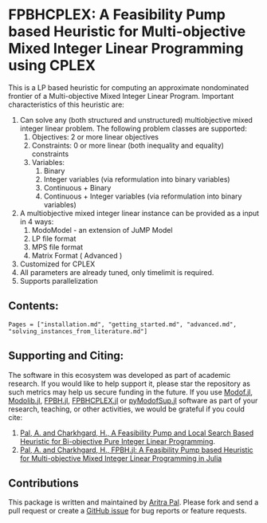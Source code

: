 # FPBHCPLEX: A Feasibility Pump based Heuristic for Multi-objective Mixed Integer Linear Programming using CPLEX #

This is a LP based heuristic for computing an approximate nondominated frontier of a Multi-objective Mixed Integer Linear Program. Important characteristics of this heuristic are:

1. Can solve any (both structured and unstructured) multiobjective mixed integer linear problem. The following problem classes are supported:
    1. Objectives: 2 or more linear objectives
    2. Constraints: 0 or more linear (both inequality and equality) constraints
    3. Variables:
        1. Binary
        2. Integer variables (via reformulation into binary variables)
        3. Continuous + Binary
        4. Continuous + Integer variables (via reformulation into binary variables)
2. A multiobjective mixed integer linear instance can be provided as a input in 4 ways:
    1. ModoModel - an extension of JuMP Model
    2. LP file format
    3. MPS file format
    4. Matrix Format ( Advanced )
3. Customized for CPLEX
4. All parameters are already tuned, only timelimit is required.
5. Supports parallelization

## Contents: ##

```@contents
Pages = ["installation.md", "getting_started.md", "advanced.md", "solving_instances_from_literature.md"]
```

## Supporting and Citing: ##

The software in this ecosystem was developed as part of academic research. If you would like to help support it, please star the repository as such metrics may help us secure funding in the future. If you use [Modof.jl](https://github.com/aritrasep/Modof.jl), [Modolib.jl](https://github.com/aritrasep/Modolib.jl), [FPBH.jl](https://github.com/aritrasep/FPBH.jl), [FPBHCPLEX.jl](https://github.com/aritrasep/FPBHCPLEX.jl) or [pyModofSup.jl](https://github.com/aritrasep/pyModofSup.jl) software as part of your research, teaching, or other activities, we would be grateful if you could cite:

1. [Pal, A. and Charkhgard, H., A Feasibility Pump and Local Search Based Heuristic for Bi-objective Pure Integer Linear Programming](http://www.optimization-online.org/DB_FILE/2017/03/5902.pdf).
2. [Pal, A. and Charkhgard, H., FPBH.jl: A Feasibility Pump based Heuristic for Multi-objective Mixed Integer Linear Programming in Julia](http://www.optimization-online.org/DB_FILE/2017/09/6195.pdf)

## Contributions ##

This package is written and maintained by [Aritra Pal](https://github.com/aritrasep). Please fork and send a pull request or create a [GitHub issue](https://github.com/aritrasep/FPBHCPLEX.jl/issues) for bug reports or feature requests.
